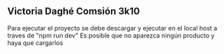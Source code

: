 ## Victoria Daghé  Comsión 3k10

Para ejecutar el proyecto se debe descargar y ejecutar en el local host a traves de "npm run dev"
Es posible que no aparezca ningún producto y haya que cargarlos
